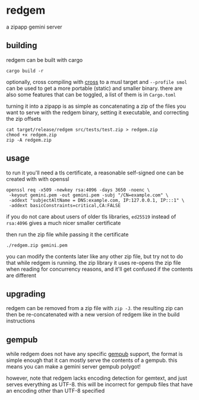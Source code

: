 # redgem
a zipapp gemini server

## building
redgem can be built with cargo
```
cargo build -r
```
optionally, cross compiling with [cross] to a musl target and
`--profile smol` can be used to get a more portable (static) and
smaller binary. there are also some features that can be toggled,
a list of them is in `Cargo.toml`

[cross]: https://github.com/cross-rs/cross

turning it into a zipapp is as simple as concatenating a zip of the
files you want to serve with the redgem binary, setting it executable,
and correcting the zip offsets
```
cat target/release/redgem src/tests/test.zip > redgem.zip
chmod +x redgem.zip
zip -A redgem.zip
```

## usage
to run it you'll need a tls certificate, a reasonable self-signed one
can be created with with openssl
```
openssl req -x509 -newkey rsa:4096 -days 3650 -noenc \
 -keyout gemini.pem -out gemini.pem -subj "/CN=example.com" \
 -addext "subjectAltName = DNS:example.com, IP:127.0.0.1, IP:::1" \
 -addext basicConstraints=critical,CA:FALSE
```
if you do not care about users of older tls libraries, `ed25519`
instead of `rsa:4096` gives a much nicer smaller certificate

then run the zip file while passing it the certificate
```
./redgem.zip gemini.pem
```

you can modify the contents later like any other zip file, but try not
to do that while redgem is running. the zip library it uses re-opens the
zip file when reading for concurrency reasons, and it'll get confused
if the contents are different

## upgrading
redgem can be removed from a zip file with `zip -J`. the resulting zip
can then be re-concatenated with a new version of redgem like in the
build instructions

## gempub
while redgem does not have any specific [gempub] support, the format
is simple enough that it can mostly serve the contents of a gempub.
this means you can make a gemini server gempub polygot!

however, note that redgem lacks encoding detection for gemtext, and
just serves everything as UTF-8. this will be incorrect for gempub
files that have an encoding other than UTF-8 specified

[gempub]: https://codeberg.org/oppenlab/gempub
